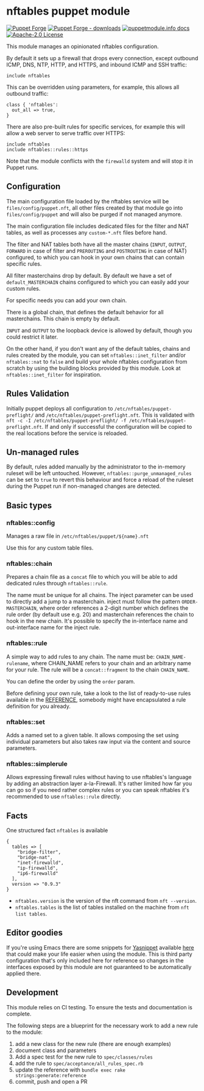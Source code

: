 # nftables puppet module

[![Puppet Forge](https://img.shields.io/puppetforge/v/puppet/nftables.svg)](https://forge.puppetlabs.com/puppet/nftables)
[![Puppet Forge - downloads](https://img.shields.io/puppetforge/dt/puppet/nftables.svg)](https://forge.puppetlabs.com/puppet/nftables)
[![puppetmodule.info docs](http://www.puppetmodule.info/images/badge.png)](http://www.puppetmodule.info/m/puppet-nftables)
[![Apache-2.0 License](https://img.shields.io/github/license/voxpupuli/puppet-nftables.svg)](LICENSE)

This module manages an opinionated nftables configuration.

By default it sets up a firewall that drops every connection, except
outbound ICMP, DNS, NTP, HTTP, and HTTPS, and inbound ICMP and SSH
traffic:

```puppet
include nftables
```

This can be overridden using parameters, for example, this allows all
outbound traffic:

```puppet
class { 'nftables':
  out_all => true,
}
```

There are also pre-built rules for specific services, for example this
will allow a web server to serve traffic over HTTPS:

```puppet
include nftables
include nftables::rules::https
```

Note that the module conflicts with the `firewalld` system and will
stop it in Puppet runs.

## Configuration

The main configuration file loaded by the nftables service
will be `files/config/puppet.nft`, all other files created
by that module go into `files/config/puppet` and will also
be purged if not managed anymore.

The main configuration file includes dedicated files for
the filter and NAT tables, as well as processes any
`custom-*.nft` files before hand.

The filter and NAT tables both have all the master chains
(`INPUT`, `OUTPUT`, `FORWARD` in case of filter and `PREROUTING`
and `POSTROUTING` in case of NAT) configured, to which you
can hook in your own chains that can contain specific
rules.

All filter masterchains drop by default.
By default we have a set of `default_MASTERCHAIN` chains
configured to which you can easily add your custom rules.

For specific needs you can add your own chain.

There is a global chain, that defines the default behavior
for all masterchains. This chain is empty by default.

`INPUT` and `OUTPUT` to the loopback device is allowed by
default, though you could restrict it later.

On the other hand, if you don't want any of the default tables, chains
and rules created by the module, you can set `nftables::inet_filter`
and/or `nftables::nat` to `false` and build your whole nftables
configuration from scratch by using the building blocks provided by
this module. Look at `nftables::inet_filter` for inspiration.

## Rules Validation

Initially puppet deploys all configuration to
`/etc/nftables/puppet-preflight/` and
`/etc/nftables/puppet-preflight.nft`. This is validated with
`nft -c -I /etc/nftables/puppet-preflight/ -f /etc/nftables/puppet-preflight.nft`.
If and only if successful the configuration will be copied to
the real locations before the service is reloaded.

## Un-managed rules

By default, rules added manually by the administrator to the in-memory
ruleset will be left untouched. However,
`nftables::purge_unmanaged_rules` can be set to `true` to revert this
behaviour and force a reload of the ruleset during the Puppet run if
non-managed changes are detected.

## Basic types

### nftables::config

Manages a raw file in `/etc/nftables/puppet/${name}.nft`

Use this for any custom table files.

### nftables::chain

Prepares a chain file as a `concat` file to which you will
be able to add dedicated rules through `nftables::rule`.

The name must be unique for all chains. The inject
parameter can be used to directly add a jump to a
masterchain. inject must follow the pattern
`ORDER-MASTERCHAIN`, where order references a 2-digit
number which defines the rule order (by default use e.g. 20)
and masterchain references the chain to hook in the new
chain. It's possible to specify the in-interface name and
out-interface name for the inject rule.

### nftables::rule

A simple way to add rules to any chain. The name must be:
`CHAIN_NAME-rulename`, where CHAIN_NAME refers to your
chain and an arbitrary name for your rule.
The rule will be a `concat::fragment` to the chain
`CHAIN_NAME`.

You can define the order by using the `order` param.

Before defining your own rule, take a look to the list of ready-to-use rules
available in the
[REFERENCE](https://github.com/voxpupuli/puppet-nftables/blob/master/REFERENCE.md),
somebody might have encapsulated a rule definition for you already.

### nftables::set

Adds a named set to a given table. It allows composing the
set using individual parameters but also takes raw input
via the content and source parameters.

### nftables::simplerule

Allows expressing firewall rules without having to use nftables's language by
adding an abstraction layer a-la-Firewall. It's rather limited how far you can
go so if you need rather complex rules or you can speak nftables it's
recommended to use `nftables::rule` directly.

## Facts

One structured fact `nftables` is available

```
{
  tables => [
    "bridge-filter",
    "bridge-nat",
    "inet-firewalld",
    "ip-firewalld",
    "ip6-firewalld"
  ],
  version => "0.9.3"
}
```

* `nftables.version` is the version of the nft command from `nft --version`.
* `nftables.tables` is the list of tables installed on the machine from `nft list tables`.

## Editor goodies

If you're using Emacs there are some snippets for
[Yasnippet](https://github.com/joaotavora/yasnippet) available
[here](https://github.com/nbarrientos/dotfiles/tree/master/.emacs.d/snippets/puppet-mode)
that could make your life easier when using the module. This is third
party configuration that's only included here for reference so changes
in the interfaces exposed by this module are not guaranteed to be
automatically applied there.

## Development

This module relies on CI testing. To ensure the tests and documentation is complete.

The following steps are a blueprint for the necessary work to add a new rule to the module:

1. add a new class for the new rule (there are enough examples)
2. document class and parameters
3. Add a spec test for the new rule to `spec/classes/rules`
4. add the rule to `spec/acceptance/all_rules_spec.rb`
5. update the reference with `bundle exec rake strings:generate:reference`
6. commit, push and open a PR
